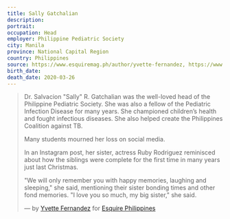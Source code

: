```yaml
---
title: Sally Gatchalian
description: 
portrait: 
occupation: Head
employer: Philippine Pediatric Society
city: Manila
province: National Capital Region
country: Philippines
source: https://www.esquiremag.ph/author/yvette-fernandez, https://www.aappublications.org/news/2020/03/27/gatchalianobit032720
birth_date: 
death_date: 2020-03-26
---
```


> Dr. Salvacion "Sally" R. Gatchalian was the well-loved head of the Philippine Pediatric Society. She was also a fellow of the Pediatric Infection Disease for many years. She championed children’s health and fought infectious diseases. She also helped create the Philippines Coalition against TB.
> 
> Many students mourned her loss on social media. 
> 
> In an Instagram post, her sister, actress Ruby Rodriguez reminisced about how the siblings were complete for the first time in many years just last Christmas.
> 
> "We will only remember you with happy memories, laughing and sleeping," she said, mentioning their sister bonding times and other fond memories. "I love you so much, my big sister," she said. 
> 
> &mdash; by [Yvette Fernandez](https://www.esquiremag.ph/author/yvette-fernandez) for [Esquire Philippines](https://www.esquiremag.ph/long-reads/doctors-lost-to-covid-19-a2325-20200329-lfrm)
